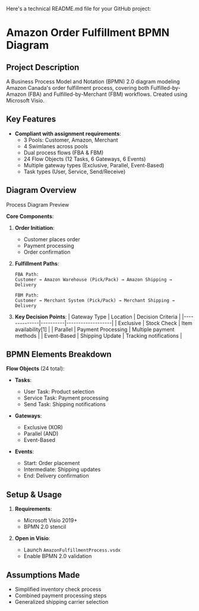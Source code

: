 Here's a technical README.md file for your GitHub project:

# Amazon Order Fulfillment BPMN Diagram

## Project Description
A Business Process Model and Notation (BPMN) 2.0 diagram modeling Amazon Canada's order fulfillment process, covering both Fulfilled-by-Amazon (FBA) and Fulfilled-by-Merchant (FBM) workflows. Created using Microsoft Visio.

## Key Features
- **Compliant with assignment requirements**:
  - 3 Pools: Customer, Amazon, Merchant
  - 4 Swimlanes across pools
  - Dual process flows (FBA & FBM)
  - 24 Flow Objects (12 Tasks, 6 Gateways, 6 Events)
  - Multiple gateway types (Exclusive, Parallel, Event-Based)
  - Task types (User, Service, Send/Receive)

## Diagram Overview
Process Diagram Preview

**Core Components**:
1. **Order Initiation**:
   - Customer places order
   - Payment processing
   - Order confirmation

2. **Fulfillment Paths**:
   ```plaintext
   FBA Path:
   Customer → Amazon Warehouse (Pick/Pack) → Amazon Shipping → Delivery

   FBM Path: 
   Customer → Merchant System (Pick/Pack) → Merchant Shipping → Delivery
   ```

3. **Key Decision Points**:
   | Gateway Type | Location | Decision Criteria |
   |--------------|----------|-------------------|
   | Exclusive    | Stock Check | Item availability[1] |
   | Parallel     | Payment Processing | Multiple payment methods |
   | Event-Based  | Shipping Update | Tracking notifications |

## BPMN Elements Breakdown
**Flow Objects** (24 total):
- **Tasks**:
  - User Task: Product selection
  - Service Task: Payment processing
  - Send Task: Shipping notifications

- **Gateways**:
  - Exclusive (XOR)
  - Parallel (AND)
  - Event-Based

- **Events**:
  - Start: Order placement
  - Intermediate: Shipping updates
  - End: Delivery confirmation

## Setup & Usage
1. **Requirements**:
   - Microsoft Visio 2019+
   - BPMN 2.0 stencil

2. **Open in Visio**:
   - Launch `AmazonFulfillmentProcess.vsdx`
   - Enable BPMN 2.0 validation

## Assumptions Made
- Simplified inventory check process
- Combined payment processing steps
- Generalized shipping carrier selection
